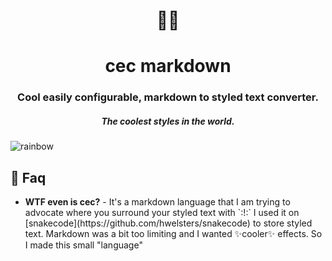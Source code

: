 <h1 align="center">🐱‍🐉</h1>
<h1 align="center"> cec markdown </h1>
<h3 align="center"> Cool easily configurable, markdown to styled text converter. </h3>
<h5 align="center"> The coolest styles in the world. </h5>

![rainbow](https://user-images.githubusercontent.com/84760072/208384585-03ebeb8d-25ad-4764-8c55-3952c670dce5.png)

<h2>🤔 Faq</h2>
<ul>
  <li><b>WTF even is cec?</b> - It's a markdown language that I am trying to advocate where you surround your styled text with `:!:` I used it on [snakecode](https://github.com/hwelsters/snakecode) to store styled text. Markdown was a bit too limiting and I wanted ✨cooler✨ effects. So I made this small "language"  
</ul>
